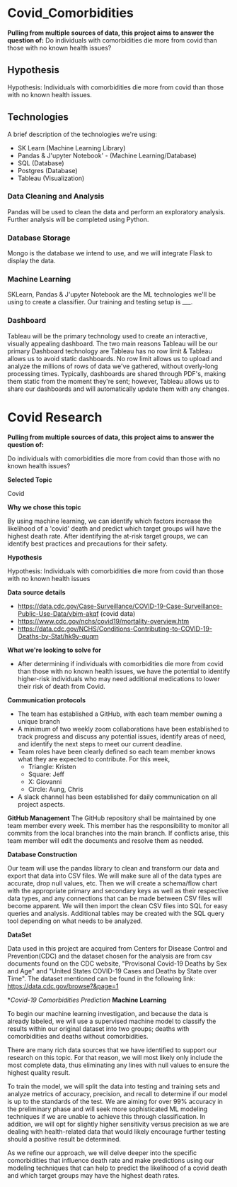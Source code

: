 
# Covid_Comorbidities

**Pulling from multiple sources of data, this project aims to answer the question of:**
Do individuals with comorbidities die more from covid than those with no known health issues?


## Hypothesis
Hypothesis: Individuals with comorbidities die more from covid than those with no known health issues.


## Technologies
A brief description of the technologies we're using: 
- SK Learn (Machine Learning Library)
- Pandas & J'upyter Notebook' - (Machine Learning/Database)
- SQL (Database)
- Postgres (Database)
- Tableau (Visualization)


### Data Cleaning and Analysis
Pandas will be used to clean the data and perform an exploratory analysis. Further analysis will be completed using Python.

### Database Storage
Mongo is the database we intend to use, and we will integrate Flask to display the data.

### Machine Learning
SKLearn, Pandas & J'upyter Notebook are the ML technologies we'll be using to create a classifier. Our training and testing setup is ___. 

### Dashboard
Tableau will be the primary technology used to create an interactive, visually appealing dashboard. The two main reasons Tableau will be our primary Dashboard technology are Tableau has no row limit & Tableau allows us to avoid static dashboards. No row limit allows us to upload and analyze the millions of rows of data we've gathered, without overly-long processing times. Typically, dashboards are shared through PDF's, making them static from the moment they're sent; however, Tableau allows us to share our dashboards and will automatically update them with any changes. 

# Covid Research

**Pulling from multiple sources of data, this project aims to answer the question of:**

Do individuals with comorbidities die more from covid than those with no known health issues?

**Selected Topic**

Covid

**Why we chose this topic**

By using machine learning, we can identify which factors increase the likelihood of a 'covid' death and predict which target groups will have the highest death rate. 
After identifying the at-risk target groups, we can identify best practices and precautions for their safety.

**Hypothesis**

Hypothesis: Individuals with comorbidities die more from covid than those with no known health issues


**Data source details**

 - https://data.cdc.gov/Case-Surveillance/COVID-19-Case-Surveillance-Public-Use-Data/vbim-akqf (covid data)
 - https://www.cdc.gov/nchs/covid19/mortality-overview.htm
 - https://data.cdc.gov/NCHS/Conditions-Contributing-to-COVID-19-Deaths-by-Stat/hk9y-quqm

**What we're looking to solve for**

 - After determining if individuals with comorbidities die more from covid than those with no known health issues, we have the potential to identify higher-risk individuals who may need additional medications to lower their risk of death from Covid.

**Communication protocols**

 - The team has established a GitHub, with each team member owning a unique branch
 - A minimum of two weekly zoom collaborations have been established to track progress and discuss any potential issues, identify areas of need, and identify the next steps to meet our current deadline.   
 - Team roles have been clearly defined so each team member knows what they are expected to contribute. For this week, 
     - Triangle: Kristen
     - Square: Jeff
     - X: Giovanni
     - Circle: Aung, Chris
 - A slack channel has been established for daily communication on all project aspects.

**GitHub Management**
The GitHub repository shall be maintained by one team member every week. This member has the responsibility to monitor all commits from the local branches into the main branch. If conflicts arise, this team member will edit the documents and resolve them as needed.

**Database Construction**

 Our team will use the pandas library to clean and transform our data and export that data into CSV files. We will make sure all of the data types are accurate, drop null values, etc. Then we will create a schema/flow chart with the appropriate primary and secondary keys as well as their respective data types, and any connections that can be made between CSV files will become apparent. We will then import the clean CSV files into SQL for easy queries and analysis. Additional tables may be created with the SQL query tool depending on what needs to be analyzed.
 
 **DataSet** 


Data used in this project are acquired from Centers for Disease Control and Prevention(CDC) and the dataset chosen for the analysis are from csv documents found on the CDC website, "Provisonal Covid-19 Deaths by Sex and Age" and "United States COVID-19 Cases and Deaths by State over Time". The dataset mentioned can be found in the following link: https://data.cdc.gov/browse?&page=1

**Covid-19 Comorbidities Prediction*
**Machine Learning**

To begin our machine learning investigation, and because the data is already labeled, we will use a supervised machine model to classify the results within our original dataset into two groups; deaths with comorbidities and deaths without comorbidities. 

There are many rich data sources that we have identified to support our research on this topic. For that reason, we will most likely only include the most complete data, thus eliminating any lines with null values to ensure the highest quality result.

To train the model, we will split the data into testing and training sets and analyze metrics of accuracy, precision, and recall to determine if our model is up to the standards of the test. We are aiming for over 99% accuracy in the preliminary phase and will seek more sophisticated ML modeling techniques if we are unable to achieve this through classification. In addition, we will opt for slightly higher sensitivity versus precision as we are dealing with health-related data that would likely encourage further testing should a positive result be determined.

As we refine our approach, we will delve deeper into the specific comorbidities that influence death rate and make predictions using our modeling techniques that can help to predict the likelihood of a covid death and which target groups may have the highest death rates. 

